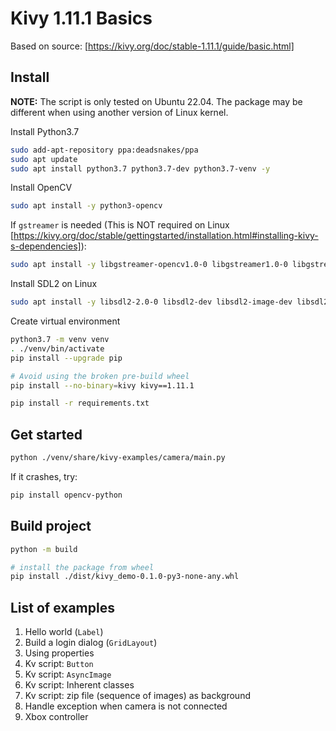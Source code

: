 # Kivy 1.11.1 Basics

Based on source: [https://kivy.org/doc/stable-1.11.1/guide/basic.html]

## Install

**NOTE:** The script is only tested on Ubuntu 22.04. The package may be different when using another version of Linux kernel.

Install Python3.7

```bash
sudo add-apt-repository ppa:deadsnakes/ppa
sudo apt update
sudo apt install python3.7 python3.7-dev python3.7-venv -y
```

Install OpenCV

```bash
sudo apt install -y python3-opencv
```

If `gstreamer` is needed (This is NOT required on Linux [https://kivy.org/doc/stable/gettingstarted/installation.html#installing-kivy-s-dependencies]):

```bash
sudo apt install -y libgstreamer-opencv1.0-0 libgstreamer1.0-0 libgstreamer1.0-dev 
```

Install SDL2 on Linux

```bash
sudo apt install -y libsdl2-2.0-0 libsdl2-dev libsdl2-image-dev libsdl2-mixer-dev
```

Create virtual environment

```bash
python3.7 -m venv venv
. ./venv/bin/activate
pip install --upgrade pip

# Avoid using the broken pre-build wheel
pip install --no-binary=kivy kivy==1.11.1

pip install -r requirements.txt
```

## Get started

```bash
python ./venv/share/kivy-examples/camera/main.py
```

If it crashes, try:

```bash
pip install opencv-python
```

## Build project

```bash
python -m build

# install the package from wheel
pip install ./dist/kivy_demo-0.1.0-py3-none-any.whl
```

## List of examples

1. Hello world (`Label`)
2. Build a login dialog (`GridLayout`)
3. Using properties
4. Kv script: `Button`
5. Kv script: `AsyncImage`
6. Kv script: Inherent classes
7. Kv script: zip file (sequence of images) as background
8. Handle exception when camera is not connected
9. Xbox controller
